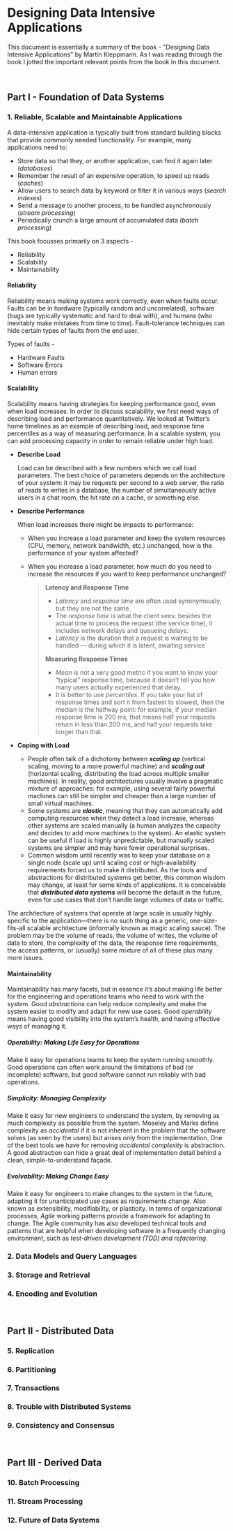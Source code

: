 # Designing Data Intensive Applications

This document is essentially a summary of the book - "Designing Data Intensive Applications" by Martin Kleppmann. As I was reading through the book I jotted the important relevant points from the book in this document.

<br>

## Part I - Foundation of Data Systems

### 1. Reliable, Scalable and Maintainable Applications

A data-intensive application is typically built from standard building blocks that provide commonly needed functionality. For example, many applications need to:
- Store data so that they, or another application, can find it again later (*databases*)
- Remember the result of an expensive operation, to speed up reads (*caches*)
- Allow users to search data by keyword or filter it in various ways (*search indexes*)
- Send a message to another process, to be handled asynchronously (*stream processing*)
- Periodically crunch a large amount of accumulated data (*batch processing*)

This book focusses primarily on 3 aspects -
- Reliability
- Scalability
- Maintainability

#### Reliability 

Reliability means making systems work correctly, even when faults occur. Faults can be in hardware (typically random and uncorrelated), software (bugs are typically systematic and hard to deal with), and humans (who inevitably make mistakes from time to time). Fault-tolerance techniques can hide certain types of faults from the end user.

Types of faults -
  - Hardware Faults
  - Software Errors
  - Human errors

#### Scalability

Scalability means having strategies for keeping performance good, even when load increases. In order to discuss scalability, we first need ways of describing load and performance quantitatively. We looked at Twitter’s home timelines as an example of describing load, and response time percentiles as a way of measuring performance. In a scalable system, you can add processing capacity in order to remain reliable under high load.

- **Describe Load**
  
  Load can be described with a few numbers which we call load parameters. The best choice of parameters depends on the architecture of your system: it may be requests per second to a web server, the ratio of reads to writes in a database, the number of simultaneously active users in a chat room, the hit rate on a cache, or something else. 

- **Describe Performance**
  
  When load increases there might be impacts to performance:
  - When you increase a load parameter and keep the system resources (CPU, memory, network bandwidth, etc.) unchanged, how is the performance of your system affected?
  - When you increase a load parameter, how much do you need to increase the resources if you want to keep performance unchanged?

    > **Latency and Response Time**
    > - *Latency* and *response time* are often used synonymously, but they are not the same.
    > - The *response time* is what the client sees: besides the actual time to process the request (the service time), it includes network delays and queueing delays.
    > - *Latency* is the duration that a request is waiting to be handled — during which it is latent, awaiting service 
    > 
    > **Measuring Response Times**
    > - *Mean* is not a very good metric if you want to know your “typical” response time, because it doesn’t tell you how many users actually experienced that delay.
    > - It is better to use *percentiles*. If you take your list of response times and sort it from fastest to slowest, then the median is the halfway point: for example, if your median response time is 200 ms, that means half your requests return in less than 200 ms, and half your requests take longer than that.

- **Coping with Load**
  - People often talk of a dichotomy between ***scaling up*** (vertical scaling, moving to a more powerful machine) and ***scaling out*** (horizontal scaling, distributing the load across multiple smaller machines). In reality, good architectures usually involve a pragmatic mixture of approaches: for example, using several fairly powerful machines can still be simpler and cheaper than a large number of small virtual machines.
  - Some systems are ***elastic***, meaning that they can automatically add computing resources when they detect a load increase, whereas other systems are scaled manually (a human analyzes the capacity and decides to add more machines to the system). An elastic system can be useful if load is highly unpredictable, but manually scaled systems are simpler and may have fewer operational surprises.
  - Common wisdom until recently was to keep your database on a single node (scale up) until scaling cost or high-availability requirements forced us to make it distributed. As the tools and abstractions for distributed systems get better, this common wisdom may change, at least for some kinds of applications. It is conceivable that ***distributed data systems*** will become the default in the future, even for use cases that don’t handle large volumes of data or traffic.


The architecture of systems that operate at large scale is usually highly specific to the application—there is no such thing as a generic, one-size-fits-all scalable architecture (informally known as magic scaling sauce). The problem may be the volume of reads, the volume of writes, the volume of data to store, the complexity of the data, the response time requirements, the access patterns, or (usually) some mixture of all of these plus many more issues.

#### Maintainability

Maintainability has many facets, but in essence it’s about making life better for the engineering and operations teams who need to work with the system. Good *abstractions* can help reduce complexity and make the system easier to modify and adapt for new use cases. Good *operability* means having good visibility into the system’s health, and having effective ways of managing it.

##### Operability: Making Life Easy for Operations

Make it easy for operations teams to keep the system running smoothly. Good operations can often work around the limitations of bad (or incomplete) software, but good software cannot run reliably with bad operations.

##### Simplicity: Managing Complexity

Make it easy for new engineers to understand the system, by removing as much complexity as possible from the system. Moseley and Marks define complexity as *accidental* if it is not inherent in the problem that the software solves (as seen by the users) but arises only from the implementation.
One of the best tools we have for removing *accidental complexity* is abstraction. A good abstraction can hide a great deal of implementation detail behind a clean, simple-to-understand façade.

##### Evolvability: Making Change Easy

Make it easy for engineers to make changes to the system in the future, adapting it for unanticipated use cases as requirements change. Also known as extensibility, modifiability, or plasticity. In terms of organizational processes, *Agile* working patterns provide a framework for adapting to change. The Agile community has also developed technical tools and patterns that are helpful when developing software in a frequently changing environment, such as *test-driven development (TDD) and refactoring*.

### 2. Data Models and Query Languages

### 3. Storage and Retrieval

### 4. Encoding and Evolution

<br>

## Part II - Distributed Data

### 5. Replication

### 6. Partitioning

### 7. Transactions

### 8. Trouble with Distributed Systems

### 9. Consistency and Consensus

<br>

## Part III - Derived Data

### 10. Batch Processing

### 11. Stream Processing

### 12. Future of Data Systems